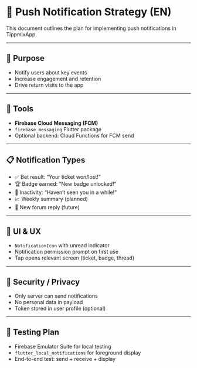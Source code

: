 # 🔔 Push Notification Strategy (EN)

This document outlines the plan for implementing push notifications in TippmixApp.

---

## 🎯 Purpose

- Notify users about key events
- Increase engagement and retention
- Drive return visits to the app

---

## 🔧 Tools

- **Firebase Cloud Messaging (FCM)**
- `firebase_messaging` Flutter package
- Optional backend: Cloud Functions for FCM send

---

## 📋 Notification Types

- ✅ Bet result: “Your ticket won/lost!”
- 🏆 Badge earned: “New badge unlocked!”
- 🔔 Inactivity: “Haven’t seen you in a while!”
- 📈 Weekly summary (planned)
- 💬 New forum reply (future)

---

## 📱 UI & UX

- `NotificationIcon` with unread indicator
- Notification permission prompt on first use
- Tap opens relevant screen (ticket, badge, thread)

---

## 🔐 Security / Privacy

- Only server can send notifications
- No personal data in payload
- Token stored in user profile (optional)

---

## 🧪 Testing Plan

- Firebase Emulator Suite for local testing
- `flutter_local_notifications` for foreground display
- End-to-end test: send + receive + display
